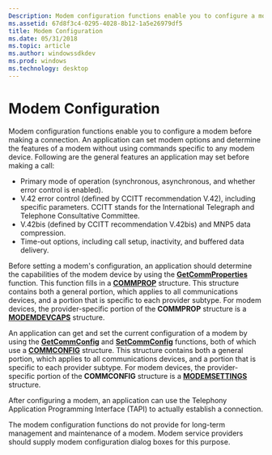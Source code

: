 ```yaml
---
Description: Modem configuration functions enable you to configure a modem before making a connection.
ms.assetid: 67d8f3c4-0295-4028-8b12-1a5e26979df5
title: Modem Configuration
ms.date: 05/31/2018
ms.topic: article
ms.author: windowssdkdev
ms.prod: windows
ms.technology: desktop
---
```


# Modem Configuration

Modem configuration functions enable you to configure a modem before making a connection. An application can set modem options and determine the features of a modem without using commands specific to any modem device. Following are the general features an application may set before making a call:

-   Primary mode of operation (synchronous, asynchronous, and whether error control is enabled).
-   V.42 error control (defined by CCITT recommendation V.42), including specific parameters. CCITT stands for the International Telegraph and Telephone Consultative Committee.
-   V.42bis (defined by CCITT recommendation V.42bis) and MNP5 data compression.
-   Time-out options, including call setup, inactivity, and buffered data delivery.

Before setting a modem's configuration, an application should determine the capabilities of the modem device by using the [**GetCommProperties**](/windows/win32/Winbase/nf-winbase-getcommproperties?branch=master) function. This function fills in a [**COMMPROP**](/windows/win32/WinBase/ns-winbase-_commprop?branch=master) structure. This structure contains both a general portion, which applies to all communications devices, and a portion that is specific to each provider subtype. For modem devices, the provider-specific portion of the **COMMPROP** structure is a [**MODEMDEVCAPS**](/windows/win32/Mcx/ns-mcx-_modemdevcaps?branch=master) structure.

An application can get and set the current configuration of a modem by using the [**GetCommConfig**](/windows/win32/Winbase/nf-winbase-getcommconfig?branch=master) and [**SetCommConfig**](/windows/win32/Winbase/nf-winbase-setcommconfig?branch=master) functions, both of which use a [**COMMCONFIG**](/windows/win32/Winbase/ns-winbase-_commconfig?branch=master) structure. This structure contains both a general portion, which applies to all communications devices, and a portion that is specific to each provider subtype. For modem devices, the provider-specific portion of the **COMMCONFIG** structure is a [**MODEMSETTINGS**](/windows/win32/Mcx/ns-mcx-_modemsettings?branch=master) structure.

After configuring a modem, an application can use the Telephony Application Programming Interface (TAPI) to actually establish a connection.

The modem configuration functions do not provide for long-term management and maintenance of a modem. Modem service providers should supply modem configuration dialog boxes for this purpose.

 

 



